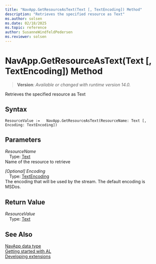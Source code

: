 ```yaml
---
title: "NavApp.GetResourceAsText(Text [, TextEncoding]) Method"
description: "Retrieves the specified resource as Text"
ms.author: solsen
ms.date: 02/18/2025
ms.topic: reference
author: SusanneWindfeldPedersen
ms.reviewer: solsen
---
```

[//]: # (START>DO_NOT_EDIT)
[//]: # (IMPORTANT:Do not edit any of the content between here and the END>DO_NOT_EDIT.)
[//]: # (Any modifications should be made in the .xml files in the ModernDev repo.)
# NavApp.GetResourceAsText(Text [, TextEncoding]) Method
> **Version**: _Available or changed with runtime version 14.0._

Retrieves the specified resource as Text


## Syntax
```AL
ResourceValue :=   NavApp.GetResourceAsText(ResourceName: Text [, Encoding: TextEncoding])
```
## Parameters
*ResourceName*  
&emsp;Type: [Text](../text/text-data-type.md)  
Name of the resource to retrieve  

*[Optional] Encoding*  
&emsp;Type: [TextEncoding](../textencoding/textencoding-option.md)  
The encoding that will be used by the stream. The default encoding is MSDos.  


## Return Value
*ResourceValue*  
&emsp;Type: [Text](../text/text-data-type.md)  



[//]: # (IMPORTANT: END>DO_NOT_EDIT)
## See Also
[NavApp data type](navapp-data-type.md)  
[Getting started with AL](../../devenv-get-started.md)  
[Developing extensions](../../devenv-dev-overview.md)